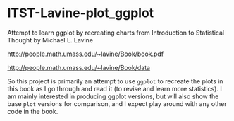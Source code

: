 # ITST-Lavine-plot_ggplot
Attempt to learn ggplot by recreating charts from Introduction to Statistical Thought by Michael L. Lavine

http://people.math.umass.edu/~lavine/Book/book.pdf

http://people.math.umass.edu/~lavine/Book/data

So this project is primarily an attempt to use `ggplot` to recreate the plots in this book as I go through and read it (to revise and learn more statistics). I am mainly interested in producing ggplot versions, but will also show the base `plot` versions for comparison, and I expect play around with any other code in the book.
